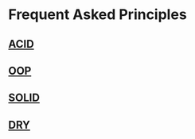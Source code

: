 # Frequent Asked Principles

## [ACID](acid/README.md)

## [OOP](oop/README.md)

## [SOLID](solid/README.md)

## [DRY](dry/README.md)
